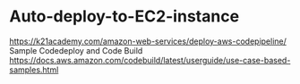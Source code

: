 # Auto-deploy-to-EC2-instance



https://k21academy.com/amazon-web-services/deploy-aws-codepipeline/
Sample Codedeploy and Code Build
https://docs.aws.amazon.com/codebuild/latest/userguide/use-case-based-samples.html
